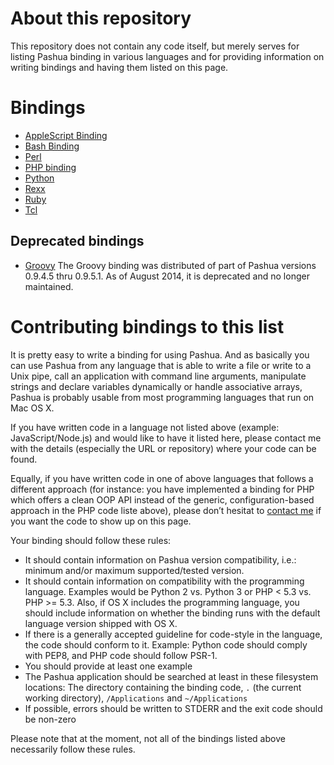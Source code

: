 About this repository
======================

This repository does not contain any code itself, but merely serves for listing Pashua binding in various languages and for providing information on writing bindings and having them listed on this page.


Bindings
============

* [AppleScript Binding](https://github.com/BlueM/Pashua-Binding-AppleScript)
* [Bash Binding](https://github.com/BlueM/Pashua-Binding-Bash) 
* [Perl](https://github.com/BlueM/Pashua-Binding-Perl)
* [PHP binding](https://github.com/BlueM/Pashua-Binding-PHP)
* [Python](https://github.com/BlueM/Pashua-Binding-Python)
* [Rexx](https://github.com/BlueM/Pashua-Binding-Rexx)
* [Ruby](https://github.com/BlueM/Pashua-Binding-Ruby)
* [Tcl](https://github.com/BlueM/Pashua-Binding-Tcl)

Deprecated bindings
---------
* [Groovy](https://github.com/BlueM/Pashua-Binding-Groovy) The Groovy binding was distributed of part of Pashua versions 0.9.4.5 thru 0.9.5.1. As of August 2014, it is deprecated and no longer maintained.


Contributing bindings to this list
===================================
It is pretty easy to write a binding for using Pashua. And as basically you can use Pashua from any language that is able to write a file or write to a Unix pipe, call an application with command line arguments, manipulate strings and declare variables dynamically or handle associative arrays, Pashua is probably usable from most programming languages that run on Mac OS X.

If you have written code in a language not listed above (example: JavaScript/Node.js) and would like to have it listed here, please contact me with the details (especially the URL or repository) where your code can be found.

Equally, if you have written code in one of above languages that follows a different approach (for instance: you have implemented a binding for PHP which offers a clean OOP API instead of the generic, configuration-based approach in the PHP code liste above), please don’t hesitat to [contact me](http://www.bluem.net/en/contact/) if you want the code to show up on this page.

Your binding should follow these rules:
* It should contain information on Pashua version compatibility, i.e.: minimum and/or maximum supported/tested version.
* It should contain information on compatibility with the programming language. Examples would be Python 2 vs. Python 3 or PHP < 5.3 vs. PHP >= 5.3. Also, if OS X includes the programming language, you should include information on whether the binding runs with the default language version shipped with OS X.
* If there is a generally accepted guideline for code-style in the language, the code should conform to it. Example: Python code should comply with PEP8, and PHP code should follow PSR-1.
* You should provide at least one example
* The Pashua application should be searched at least in these filesystem locations: The directory containing the binding code, `.` (the current working directory), `/Applications` and `~/Applications`
* If possible, errors should be written to STDERR and the exit code should be non-zero

Please note that at the moment, not all of the bindings listed above necessarily follow these rules.
